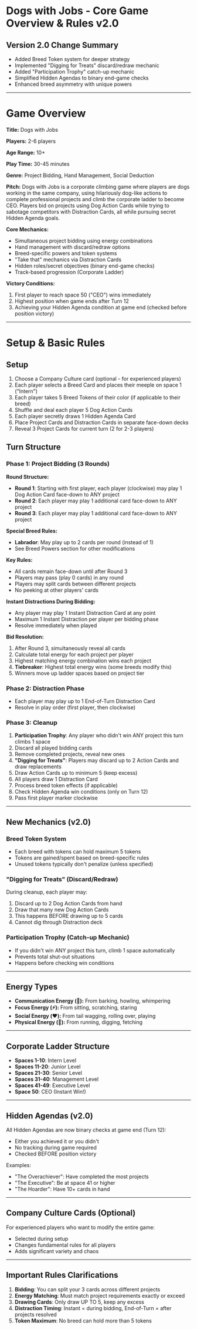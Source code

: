 # Dogs with Jobs - Core Game Overview & Rules v2.0

## Version 2.0 Change Summary
- Added Breed Token system for deeper strategy
- Implemented "Digging for Treats" discard/redraw mechanic
- Added "Participation Trophy" catch-up mechanic
- Simplified Hidden Agendas to binary end-game checks
- Enhanced breed asymmetry with unique powers

---

# Game Overview

**Title:** Dogs with Jobs

**Players:** 2-6 players

**Age Range:** 10+

**Play Time:** 30-45 minutes

**Genre:** Project Bidding, Hand Management, Social Deduction

**Pitch:** Dogs with Jobs is a corporate climbing game where players are dogs working in the same company, using hilariously dog-like actions to complete professional projects and climb the corporate ladder to become CEO. Players bid on projects using Dog Action Cards while trying to sabotage competitors with Distraction Cards, all while pursuing secret Hidden Agenda goals.

**Core Mechanics:**
- Simultaneous project bidding using energy combinations
- Hand management with discard/redraw options
- Breed-specific powers and token systems
- "Take that" mechanics via Distraction Cards
- Hidden roles/secret objectives (binary end-game checks)
- Track-based progression (Corporate Ladder)

**Victory Conditions:** 
1. First player to reach space 50 ("CEO") wins immediately
2. Highest position when game ends after Turn 12
3. Achieving your Hidden Agenda condition at game end (checked before position victory)

---

# Setup & Basic Rules

## Setup

1. Choose a Company Culture card (optional - for experienced players)
2. Each player selects a Breed Card and places their meeple on space 1 ("Intern")
3. Each player takes 5 Breed Tokens of their color (if applicable to their breed)
4. Shuffle and deal each player 5 Dog Action Cards
5. Each player secretly draws 1 Hidden Agenda Card
6. Place Project Cards and Distraction Cards in separate face-down decks
7. Reveal 3 Project Cards for current turn (2 for 2-3 players)

## Turn Structure

### Phase 1: Project Bidding (3 Rounds)

**Round Structure:**
- **Round 1**: Starting with first player, each player (clockwise) may play 1 Dog Action Card face-down to ANY project
- **Round 2**: Each player may play 1 additional card face-down to ANY project
- **Round 3**: Each player may play 1 additional card face-down to ANY project

**Special Breed Rules:**
- **Labrador**: May play up to 2 cards per round (instead of 1)
- See Breed Powers section for other modifications

**Key Rules:**
- All cards remain face-down until after Round 3
- Players may pass (play 0 cards) in any round
- Players may split cards between different projects
- No peeking at other players' cards

**Instant Distractions During Bidding:**
- Any player may play 1 Instant Distraction Card at any point
- Maximum 1 Instant Distraction per player per bidding phase
- Resolve immediately when played

**Bid Resolution:**
1. After Round 3, simultaneously reveal all cards
2. Calculate total energy for each project per player
3. Highest matching energy combination wins each project
4. **Tiebreaker**: Highest total energy wins (some breeds modify this)
5. Winners move up ladder spaces based on project tier

### Phase 2: Distraction Phase

- Each player may play up to 1 End-of-Turn Distraction Card
- Resolve in play order (first player, then clockwise)

### Phase 3: Cleanup

1. **Participation Trophy**: Any player who didn't win ANY project this turn climbs 1 space
2. Discard all played bidding cards
3. Remove completed projects, reveal new ones
4. **"Digging for Treats"**: Players may discard up to 2 Action Cards and draw replacements
5. Draw Action Cards up to minimum 5 (keep excess)
6. All players draw 1 Distraction Card
7. Process breed token effects (if applicable)
8. Check Hidden Agenda win conditions (only on Turn 12)
9. Pass first player marker clockwise

---

## New Mechanics (v2.0)

### Breed Token System

- Each breed with tokens can hold maximum 5 tokens
- Tokens are gained/spent based on breed-specific rules
- Unused tokens typically don't penalize (unless specified)

### "Digging for Treats" (Discard/Redraw)

During cleanup, each player may:
1. Discard up to 2 Dog Action Cards from hand
2. Draw that many new Dog Action Cards
3. This happens BEFORE drawing up to 5 cards
4. Cannot dig through Distraction deck

### Participation Trophy (Catch-up Mechanic)

- If you didn't win ANY project this turn, climb 1 space automatically
- Prevents total shut-out situations
- Happens before checking win conditions

---

## Energy Types

- **Communication Energy (💬):** From barking, howling, whimpering
- **Focus Energy (⚡):** From sitting, scratching, staring  
- **Social Energy (❤️):** From tail wagging, rolling over, playing
- **Physical Energy (💪):** From running, digging, fetching

---

## Corporate Ladder Structure

- **Spaces 1-10**: Intern Level
- **Spaces 11-20**: Junior Level
- **Spaces 21-30**: Senior Level
- **Spaces 31-40**: Management Level
- **Spaces 41-49**: Executive Level
- **Space 50**: CEO (Instant Win!)

---

## Hidden Agendas (v2.0)

All Hidden Agendas are now binary checks at game end (Turn 12):
- Either you achieved it or you didn't
- No tracking during game required
- Checked BEFORE position victory

Examples:
- "The Overachiever": Have completed the most projects
- "The Executive": Be at space 41 or higher
- "The Hoarder": Have 10+ cards in hand

---

## Company Culture Cards (Optional)

For experienced players who want to modify the entire game:
- Selected during setup
- Changes fundamental rules for all players
- Adds significant variety and chaos

---

## Important Rules Clarifications

1. **Bidding**: You can split your 3 cards across different projects
2. **Energy Matching**: Must match project requirements exactly or exceed
3. **Drawing Cards**: Only draw UP TO 5, keep any excess
4. **Distraction Timing**: Instant = during bidding, End-of-Turn = after projects resolved
5. **Token Maximum**: No breed can hold more than 5 tokens